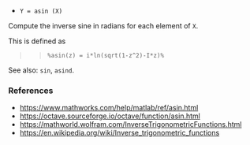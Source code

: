 - `Y = asin (X)`

Compute the inverse sine in radians for each element of `X`.

This is defined as

> > `%asin(z) = i*ln(sqrt(1-z^2)-I*z)%`

See also: `sin`, `asind`.

### References

- https://www.mathworks.com/help/matlab/ref/asin.html
- https://octave.sourceforge.io/octave/function/asin.html
- https://mathworld.wolfram.com/InverseTrigonometricFunctions.html
- https://en.wikipedia.org/wiki/Inverse_trigonometric_functions
